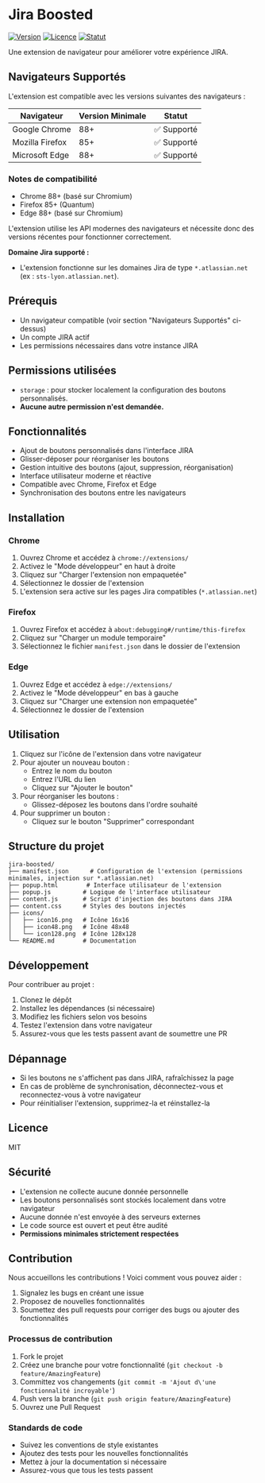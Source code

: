 # Jira Boosted

[![Version](https://img.shields.io/badge/version-1.0.0-blue.svg)](https://github.com/votre-username/jira-boosted)
[![Licence](https://img.shields.io/badge/licence-MIT-green.svg)](LICENSE)
[![Statut](https://img.shields.io/badge/statut-stable-brightgreen.svg)](https://github.com/votre-username/jira-boosted)

Une extension de navigateur pour améliorer votre expérience JIRA.

## Navigateurs Supportés

L'extension est compatible avec les versions suivantes des navigateurs :

| Navigateur | Version Minimale | Statut |
|------------|------------------|---------|
| Google Chrome | 88+ | ✅ Supporté |
| Mozilla Firefox | 85+ | ✅ Supporté |
| Microsoft Edge | 88+ | ✅ Supporté |

### Notes de compatibilité
- Chrome 88+ (basé sur Chromium)
- Firefox 85+ (Quantum)
- Edge 88+ (basé sur Chromium)

L'extension utilise les API modernes des navigateurs et nécessite donc des versions récentes pour fonctionner correctement.

**Domaine Jira supporté :**
- L'extension fonctionne sur les domaines Jira de type `*.atlassian.net` (ex : `sts-lyon.atlassian.net`).

## Prérequis

- Un navigateur compatible (voir section "Navigateurs Supportés" ci-dessus)
- Un compte JIRA actif
- Les permissions nécessaires dans votre instance JIRA

## Permissions utilisées

- `storage` : pour stocker localement la configuration des boutons personnalisés.
- **Aucune autre permission n'est demandée.**

## Fonctionnalités

- Ajout de boutons personnalisés dans l'interface JIRA
- Glisser-déposer pour réorganiser les boutons
- Gestion intuitive des boutons (ajout, suppression, réorganisation)
- Interface utilisateur moderne et réactive
- Compatible avec Chrome, Firefox et Edge
- Synchronisation des boutons entre les navigateurs

## Installation

### Chrome
1. Ouvrez Chrome et accédez à `chrome://extensions/`
2. Activez le "Mode développeur" en haut à droite
3. Cliquez sur "Charger l'extension non empaquetée"
4. Sélectionnez le dossier de l'extension
5. L'extension sera active sur les pages Jira compatibles (`*.atlassian.net`)

### Firefox
1. Ouvrez Firefox et accédez à `about:debugging#/runtime/this-firefox`
2. Cliquez sur "Charger un module temporaire"
3. Sélectionnez le fichier `manifest.json` dans le dossier de l'extension

### Edge
1. Ouvrez Edge et accédez à `edge://extensions/`
2. Activez le "Mode développeur" en bas à gauche
3. Cliquez sur "Charger une extension non empaquetée"
4. Sélectionnez le dossier de l'extension

## Utilisation

1. Cliquez sur l'icône de l'extension dans votre navigateur
2. Pour ajouter un nouveau bouton :
   - Entrez le nom du bouton
   - Entrez l'URL du lien
   - Cliquez sur "Ajouter le bouton"
3. Pour réorganiser les boutons :
   - Glissez-déposez les boutons dans l'ordre souhaité
4. Pour supprimer un bouton :
   - Cliquez sur le bouton "Supprimer" correspondant

## Structure du projet

```
jira-boosted/
├── manifest.json      # Configuration de l'extension (permissions minimales, injection sur *.atlassian.net)
├── popup.html        # Interface utilisateur de l'extension
├── popup.js         # Logique de l'interface utilisateur
├── content.js       # Script d'injection des boutons dans JIRA
├── content.css      # Styles des boutons injectés
├── icons/
│   ├── icon16.png   # Icône 16x16
│   ├── icon48.png   # Icône 48x48
│   └── icon128.png  # Icône 128x128
└── README.md        # Documentation
```

## Développement

Pour contribuer au projet :

1. Clonez le dépôt
2. Installez les dépendances (si nécessaire)
3. Modifiez les fichiers selon vos besoins
4. Testez l'extension dans votre navigateur
5. Assurez-vous que les tests passent avant de soumettre une PR

## Dépannage

- Si les boutons ne s'affichent pas dans JIRA, rafraîchissez la page
- En cas de problème de synchronisation, déconnectez-vous et reconnectez-vous à votre navigateur
- Pour réinitialiser l'extension, supprimez-la et réinstallez-la

## Licence

MIT 

## Sécurité

- L'extension ne collecte aucune donnée personnelle
- Les boutons personnalisés sont stockés localement dans votre navigateur
- Aucune donnée n'est envoyée à des serveurs externes
- Le code source est ouvert et peut être audité
- **Permissions minimales strictement respectées**

## Contribution

Nous accueillons les contributions ! Voici comment vous pouvez aider :

1. Signalez les bugs en créant une issue
2. Proposez de nouvelles fonctionnalités
3. Soumettez des pull requests pour corriger des bugs ou ajouter des fonctionnalités

### Processus de contribution

1. Fork le projet
2. Créez une branche pour votre fonctionnalité (`git checkout -b feature/AmazingFeature`)
3. Committez vos changements (`git commit -m 'Ajout d\'une fonctionnalité incroyable'`)
4. Push vers la branche (`git push origin feature/AmazingFeature`)
5. Ouvrez une Pull Request

### Standards de code

- Suivez les conventions de style existantes
- Ajoutez des tests pour les nouvelles fonctionnalités
- Mettez à jour la documentation si nécessaire
- Assurez-vous que tous les tests passent 